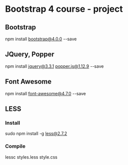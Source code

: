 # Bootstrap 4 course - project

## Bootstrap
npm install bootstrap@4.0.0 --save

## JQuery, Popper
npm install jquery@3.3.1 popper.js@1.12.9 --save

## Font Awesome
npm install font-awesome@4.7.0 --save


## LESS
### Install
sudo npm install -g less@2.7.2

### Compile
lessc styles.less  style.css